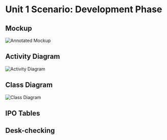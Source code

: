 # Unit 1 Scenario: Development Phase

## Mockup
![Annotated Mockup](../assets/mockup-example.png)

## Activity Diagram
![Activity Diagram](../assets/scenario_activity.png)

## Class Diagram
![Class Diagram](../assets/scenario_class.png)

## IPO Tables


## Desk-checking

